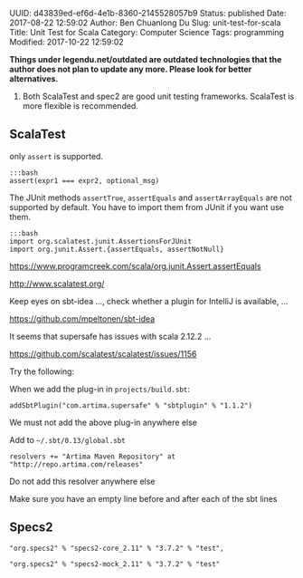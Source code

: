 UUID: d43839ed-ef6d-4e1b-8360-2145528057b9
Status: published
Date: 2017-08-22 12:59:02
Author: Ben Chuanlong Du
Slug: unit-test-for-scala
Title: Unit Test for Scala
Category: Computer Science
Tags: programming
Modified: 2017-10-22 12:59:02

**Things under legendu.net/outdated are outdated technologies that the author does not plan to update any more. Please look for better alternatives.**

1. Both ScalaTest and spec2 are good unit testing frameworks. 
    ScalaTest is more flexible is recommended.

## ScalaTest

only `assert` is supported. 

    :::bash
    assert(expr1 === expr2, optional_msg)

The JUnit methods `assertTrue`, `assertEquals` and `assertArrayEquals` 
are not supported by default.
You have to import them from JUnit if you want use them.

    :::bash
    import org.scalatest.junit.AssertionsForJUnit
    import org.junit.Assert.{assertEquals, assertNotNull}


https://www.programcreek.com/scala/org.junit.Assert.assertEquals


http://www.scalatest.org/

Keep eyes on sbt-idea ..., 
check whether a plugin for IntelliJ is available, ...

https://github.com/mpeltonen/sbt-idea



It seems that supersafe has issues with scala 2.12.2 ...

https://github.com/scalatest/scalatest/issues/1156




Try the following:

When we add the plug-in in `projects/build.sbt`:

    addSbtPlugin("com.artima.supersafe" % "sbtplugin" % "1.1.2")

We must not add the above plug-in anywhere else

Add to `~/.sbt/0.13/global.sbt`

    resolvers += "Artima Maven Repository" at "http://repo.artima.com/releases"

Do not add this resolver anywhere else

Make sure you have an empty line before and after each of the sbt lines


## Specs2

    "org.specs2" % "specs2-core_2.11" % "3.7.2" % "test",

    "org.specs2" % "specs2-mock_2.11" % "3.7.2" % "test"
